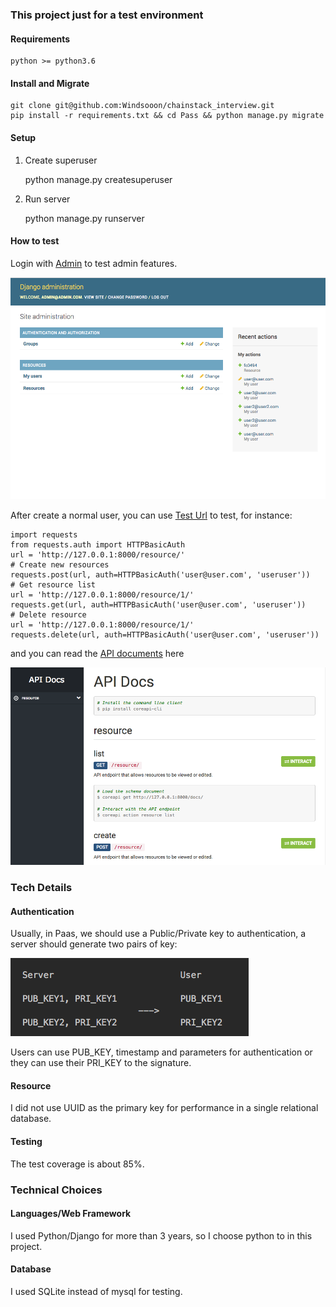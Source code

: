 ### This project just for a test environment

#### Requirements
    python >= python3.6

#### Install and Migrate

    git clone git@github.com:Windsooon/chainstack_interview.git
    pip install -r requirements.txt && cd Pass && python manage.py migrate

#### Setup

1. Create superuser

    python manage.py createsuperuser

2. Run server

    python manage.py runserver

#### How to test
Login with [Admin](http://127.0.0.1:8000/admin/) to test admin features.

![Admin](https://raw.githubusercontent.com/Windsooon/chainstack_interview/master/Admin.png)

After create a normal user, you can use [Test Url](http://127.0.0.1:8000/) to test, for instance:

    import requests
    from requests.auth import HTTPBasicAuth
    url = 'http://127.0.0.1:8000/resource/'
    # Create new resources
    requests.post(url, auth=HTTPBasicAuth('user@user.com', 'useruser'))
    # Get resource list
    url = 'http://127.0.0.1:8000/resource/1/'
    requests.get(url, auth=HTTPBasicAuth('user@user.com', 'useruser'))
    # Delete resource
    url = 'http://127.0.0.1:8000/resource/1/'
    requests.delete(url, auth=HTTPBasicAuth('user@user.com', 'useruser'))

and you can read the [API documents](http://127.0.0.1:8000/docs/) here

![Docs](https://raw.githubusercontent.com/Windsooon/chainstack_interview/master/Docs.png)

### Tech Details
#### Authentication
Usually, in Paas, we should use a Public/Private key to authentication, a server should generate two pairs of key:

![pub_key](https://raw.githubusercontent.com/Windsooon/chainstack_interview/master/pub_key.png)

Users can use PUB\_KEY, timestamp and parameters for authentication or they can use their PRI\_KEY to the signature.

#### Resource
I did not use UUID as the primary key for performance in a single relational database.

#### Testing
The test coverage is about 85%.

### Technical Choices
#### Languages/Web Framework
I used Python/Django for more than 3 years, so I choose python to in this project.

#### Database
I used SQLite instead of mysql for testing.
